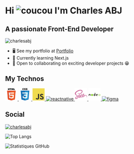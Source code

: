# Hi <img src="https://media.giphy.com/media/v1.Y2lkPTc5MGI3NjExeWt0Y3R3c29xcTFvMjh4azkzcmJ5YTIwamFjZm50a3Y4eWRvd3NvZyZlcD12MV9pbnRlcm5hbF9naWZfYnlfaWQmY3Q9cw/PkSNiskWVZPocqnBvp/giphy.gif" alt="coucou" width="50px" />  I'm Charles ABJ



## A passionate Front-End Developer
<p align="left"> <img src= "https://komarev.com/ghpvc/?username=charlesabj&label=Profile%20views&color=0e75b6&style=flat" alt="charlesabj" /> </p>

<ul>
  <li>🖥️ See my portfolio at <a href="">Portfolio<a/> </li>
  <li>🧠 Currently learning Next.js</li>
  <li>🤝 Open to collaborating on exciting developer projects 😁</li>
</ul>


## My Technos
<p align="left"> 
    <a href="https://www.w3.org/html/" target="_blank" rel="noreferrer">
        <img src="https://raw.githubusercontent.com/devicons/devicon/master/icons/html5/html5-original-wordmark.svg" alt="html5" width="40" height="40"/>
    </a> 
    <a href="https://www.w3schools.com/css/" target="_blank" rel="noreferrer">
        <img src="https://raw.githubusercontent.com/devicons/devicon/master/icons/css3/css3-original-wordmark.svg" alt="css3" width="40" height="40"/>
    </a> 
    <a href="https://developer.mozilla.org/en-US/docs/Web/JavaScript" target="_blank" rel="noreferrer">
        <img src="https://raw.githubusercontent.com/devicons/devicon/master/icons/javascript/javascript-original.svg" alt="javascript" width="40" height="40"/>
    </a> 
   <a href="https://reactnative.dev/" target="_blank" rel="noreferrer">
        <img src="https://reactnative.dev/img/header_logo.svg" alt="reactnative" width="40" height="40"/>
    </a> 
    <a href="https://sass-lang.com" target="_blank" rel="noreferrer">
        <img src="https://raw.githubusercontent.com/devicons/devicon/master/icons/sass/sass-original.svg" alt="sass" width="40" height="40"/>
    </a> 
    <a href="https://nodejs.org" target="_blank" rel="noreferrer">
        <img src="https://raw.githubusercontent.com/devicons/devicon/master/icons/nodejs/nodejs-original-wordmark.svg" alt="nodejs" width="40" height="40"/>
    </a> 
    <a href="https://www.figma.com/" target="_blank" rel="noreferrer">
        <img src="https://www.vectorlogo.zone/logos/figma/figma-icon.svg" alt="figma" width="40" height="40"/>
    </a> 
</p>

## Social 
<a href="https://www.linkedin.com/in/charlesabj-78753b182/" target="_blank"><img align="center" src="https://raw.githubusercontent.com/rahuldkjain/github-profile-readme-generator/master/src/images/icons/Social/linked-in-alt.svg" alt="charlesabj" height="30" width="40" /></a>

 ![Top Langs](https://github-readme-stats.vercel.app/api/top-langs/?username=CharlesABJ
)

![Statistiques GitHub](https://github-readme-stats.vercel.app/api?username=charlesabj&show_icons=true&locale=en)



